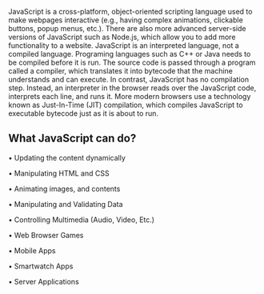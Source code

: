 JavaScript is a cross-platform, object-oriented scripting language used to make webpages interactive (e.g., having complex animations, clickable buttons, popup menus, etc.). There are also more advanced server-side versions of JavaScript such as Node.js, which allow you to add more functionality to a website. JavaScript is an interpreted language, not a compiled language. Programing languages such as C++ or Java needs to be compiled before it is run. The source code is passed through a program called a compiler, which translates it into bytecode that the machine understands and can execute. In contrast, JavaScript has no compilation step. Instead, an interpreter in the browser reads over the JavaScript code, interprets each line, and runs it. More modern browsers use a technology known as Just-In-Time (JIT) compilation, which compiles JavaScript to executable bytecode just as it is about to run.

## What JavaScript can do?
• Updating the content dynamically

• Manipulating HTML and CSS

• Animating images, and contents

• Manipulating and Validating Data

• Controlling Multimedia (Audio, Video, Etc.)

• Web Browser Games

• Mobile Apps

• Smartwatch Apps

• Server Applications

